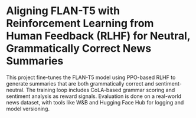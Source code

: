 # Aligning FLAN-T5 with Reinforcement Learning from Human Feedback (RLHF) for Neutral, Grammatically Correct News Summaries
This project fine-tunes the FLAN-T5 model using PPO-based RLHF to generate summaries that are both grammatically correct and sentiment-neutral. The training loop includes CoLA-based grammar scoring and sentiment analysis as reward signals. Evaluation is done on a real-world news dataset, with tools like W&B and Hugging Face Hub for logging and model versioning.
